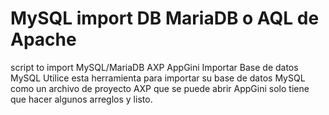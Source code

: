 # MySQL import DB MariaDB o AQL de Apache
script to import MySQL/MariaDB AXP AppGini
Importar Base de datos MySQL Utilice esta herramienta para importar su base de datos MySQL como un archivo de proyecto AXP que se puede abrir AppGini
solo tiene que hacer algunos arreglos y listo.
